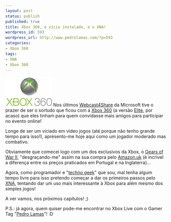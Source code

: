 ```yaml
---
layout: post
status: publish
published: true
title: Xbox 360, o vício instalado, e o XNA!
wordpress_id: 593
wordpress_url: http://www.pedrolamas.com/?p=593
categories:
- Xbox 360
tags:
- XNA
- Xbox 360
---
```

[![Xbox 360](/wp-content/uploads/2009/02/xbox-360.jpg "Xbox 360")](http://www.xbox.com/pt-PT/)Nos últimos [Webcast4Share](http://www.microsoft.com/portugal/msdn/webcasts4share/default.mspx) da Microsoft tive o prazer de ser o sortudo que ficou com a [Xbox 360](http://www.xbox.com/pt-PT/) (a versão [Elite](http://www.xbox.com/pt-PT/hardware/x/xbox360elitesystem/), por acaso) que eles tinham para quem convidasse mais amigos para participar no evento online!

Longe de ser um viciado em video jogos (até porque não tenho grande tempo para isso!), apresento-me hoje aqui como um jogador moderado mas combativo.

Obviamente que comecei logo com um dos exclusivos da Xbox, o [Gears of War II](http://www.xbox.com/pt-PT/games/g/gearsofwar2/), "desgraçando-me" assim na sua compra pelo [Amazon.uk](http://www.amazon.co.uk/) (é incrivel a diferença entre os preços praticados em Portugal e na Inglaterra)...

Agora, como programador e "[techno geek](http://en.wiktionary.org/wiki/techno_geek)" que sou, mal tenha algum tempo livre para isso pretendo começar a dar os primeiros passos pelo [XNA](http://www.xna.com/), tentando dar um uso mais interessante à Xbox para além mesmo dos simples jogos!

A ver vamos, nos próximos capítulos! ;)

P.S.: já agora, quem quiser pode-me encontrar no Xbox Live com o Gamer Tag "[Pedro Lamas](http://live.xbox.com/member/Pedro%20Lamas)"! :D
